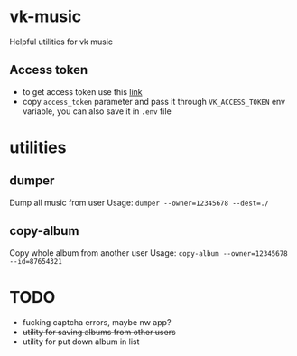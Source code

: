 # vk-music
Helpful utilities for vk music

## Access token
* to get access token use this [link](https://oauth.vk.com/authorize?client_id=4875633&scope=audio&redirect_uri=http://oauth.vk.com/blank.html&display=page&response_type=token)
* copy `access_token` parameter and pass it through `VK_ACCESS_TOKEN` env variable, you can also save it in `.env` file

# utilities
## dumper
Dump all music from user
Usage: `dumper --owner=12345678 --dest=./`

## copy-album
Copy whole album from another user
Usage: `copy-album --owner=12345678 --id=87654321`

# TODO
* fucking captcha errors, maybe nw app?
* ~~utility for saving albums from other users~~
* utility for put down album in list
